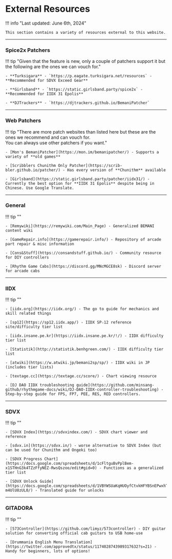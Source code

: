 # External Resources

!!! info "Last updated: June 6th, 2024"

	This section contains a variety of resources external to this website.

---
### Spice2x Patchers
!!! tip "Given that the feature is new, only a couple of patchers support it but the following are the ones we can vouch for."

	- **Turksigara** - `https://p.eagate.turksigara.net/resources` - **Recommended for SDVX Exceed Gear**
  
	- **Girlsband** - `https://static.girlsband.party/spice2x` - **Recommended for IIDX 31 Epolis**
  
	- **DJTrackers** - `https://djtrackers.github.io/BemaniPatcher`

---
### Web Patchers

!!! tip "There are more patch websites than listed here but these are the ones we recommend and can vouch for.<br> You can always use other patchers if you want."

	- [Mon's BemaniPatcher](https://mon.im/bemanipatcher/) - Supports a variety of **old games**

	- [Scribblers Chunithm Only Patcher](https://scrib-bler.github.io/patcher/) - Has every version of **Chunithm** available
  
	- [Girlsband](https://static.girlsband.party/patcher/iidx31/) - Currently the best option for **IIDX 31 Epolis** despite being in Chinese. Use Google Translate.

---
### General

!!! tip ""

	- [Remywiki](https://remywiki.com/Main_Page) - Generalized BEMANI content wiki

	- [GameRepair.info](https://gamerepair.info/) - Repository of arcade part repair & misc information

	- [Cons&Stuff](https://consandstuff.github.io/) - Community resource for DIY controllers

 	- [Rhythm Game Cabs](https://discord.gg/MNcMGCE8sk) - Discord server for arcade cabs

---
### IIDX

!!! tip ""

	- [iidx.org](https://iidx.org/) - The go to guide for mechanics and skill related things
  
	- [sp12](https://sp12.iidx.app/) - IIDX SP☆12 reference site/difficulty tier list

	- [iidx.insane.pe.kr](https://iidx.insane.pe.kr/!/) - IIDX difficulty tier list

	- [Statistik](http://statistik.benhgreen.com/) - IIDX difficulty tier list

	- [atwiki](https://w.atwiki.jp/bemani2sp/sp/) - IIDX wiki in JP (includes tier lists)

	- [textage.cc](https://textage.cc/score/) - Chart viewing resource

	- [DJ DAO IIDX troubleshooting guide](https://github.com/minsang-github/rhythmgame-docs/wiki/DJ-DAO-IIDX-controller-troubleshooting) - Step-by-step guide for FPS, FP7, PEE, RES, RED controllers.

---
### SDVX

!!! tip ""

	- [SDVX Index](https://sdvxindex.com/) - SDVX chart viewer and reference
	
	- [sdvx.in](https://sdvx.in/) - worse alternative to SDVX Index (but can be used for Chunithm and Ongeki too)

	- [SDVX Progress Chart](https://docs.google.com/spreadsheets/d/1cFltguBvPplBem-x1STHnG3k4TZzFfyNEZ-RwsQszoo/edit#gid=0) - Functions as a generalized tier list

	- [SDVX Unlock Guide](https://docs.google.com/spreadsheets/d/1VBYWSUaKqHUOyfCtvkHFYBSnEPwxhTh8-m4UlU8zUL0/) - Translated guide for unlocks


---
### GITADORA

!!! tip ""

	- [573Controller](https://github.com/limyz/573controller) - DIY guitar solution for converting official cab guitars to USB home-use

	- [Drummania English Menu Translation](https://twitter.com/approvedtx/status/1174028743989317632?s=21) - Handy for beginners, lots of options!
